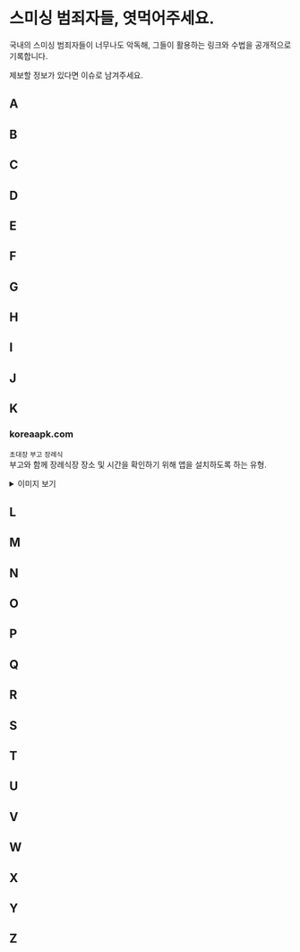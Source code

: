 # 스미싱 범죄자들, 엿먹어주세요.

국내의 스미싱 범죄자들이 너무나도 악독해, 그들이 활용하는 링크와 수법을 공개적으로 기록합니다.

제보할 정보가 있다면 이슈로 남겨주세요.

## A

## B

## C

## D

## E

## F

## G

## H

## I

## J

## K

### koreaapk.com
`초대장` `부고` `장례식`<br />
부고와 함께 장례식장 장소 및 시간을 확인하기 위해 앱을 설치하도록 하는 유형.<br />
<details>
  <summary>이미지 보기</summary>
  <div>
    <img src="./images/koreaapk.com/001.png" width="240" />
  </div>
</details>

## L

## M

## N

## O

## P

## Q

## R

## S

## T

## U

## V

## W

## X

## Y

## Z
